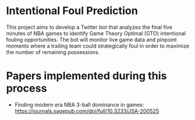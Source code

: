 # Intentional Foul Prediction
This project aims to develop a Twitter bot that analyzes the final five minutes of NBA games to identify Game Theory Optimal (GTO) intentional fouling opportunities. The bot will monitor live game data and pinpoint moments where a trailing team could strategically foul in order to maximize the number of remaining possessions.
# Papers implemented during this process
* Finding modern era NBA 3-ball dominance in games: https://journals.sagepub.com/doi/full/10.3233/JSA-200525
